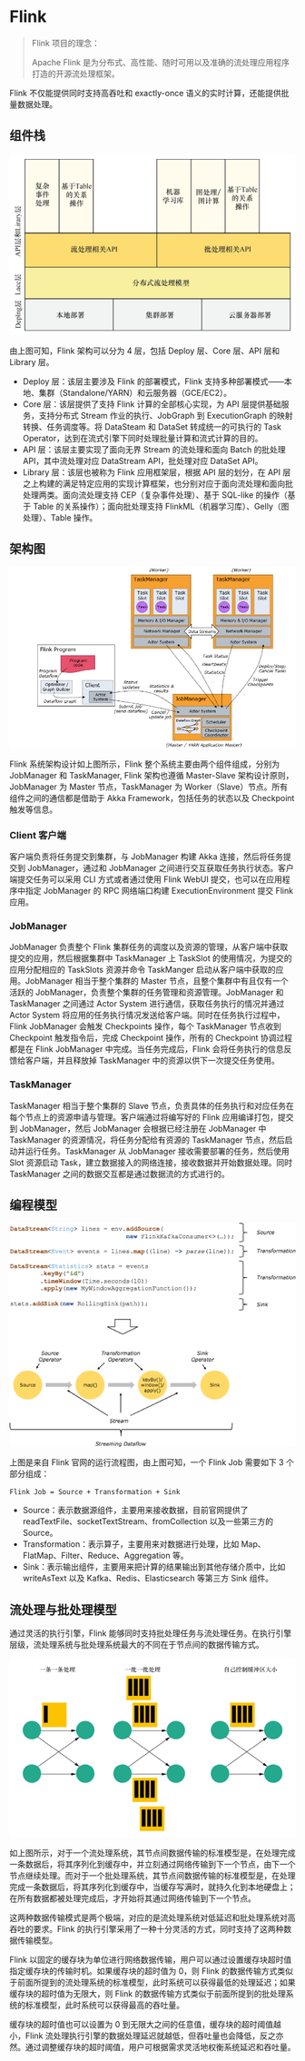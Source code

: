 <!--
 * @Github       : https://github.com/superzhc/BigData-A-Question
 * @Author       : SUPERZHC
 * @CreateDate   : 2020-11-18 08:57:20
 * @LastEditTime : 2020-11-26 14:32:10
 * @Copyright 2020 SUPERZHC
-->

# Flink

> Flink 项目的理念：
> 
> Apache Flink 是为分布式、高性能、随时可用以及准确的流处理应用程序打造的开源流处理框架。

Flink 不仅能提供同时支持高吞吐和 exactly-once 语义的实时计算，还能提供批量数据处理。

## 组件栈

![image-20201118143106513](images/image-20201118143106513.png)

由上图可知，Flink 架构可以分为 4 层，包括 Deploy 层、Core 层、API 层和 Library 层。

- Deploy 层：该层主要涉及 Flink 的部署模式，Flink 支持多种部署模式——本地、集群（Standalone/YARN）和云服务器（GCE/EC2）。
- Core 层：该层提供了支持 Flink 计算的全部核心实现，为 API 层提供基础服务，支持分布式 Stream 作业的执行、JobGraph 到 ExecutionGraph 的映射转换、任务调度等。将 DataSteam 和 DataSet 转成统一的可执行的 Task Operator，达到在流式引擎下同时处理批量计算和流式计算的目的。
- API 层：该层主要实现了面向无界 Stream 的流处理和面向 Batch 的批处理 API，其中流处理对应 DataStream API，批处理对应 DataSet API。
- Library 层：该层也被称为 Flink 应用框架层，根据 API 层的划分，在 API 层之上构建的满足特定应用的实现计算框架，也分别对应于面向流处理和面向批处理两类。面向流处理支持 CEP（复杂事件处理）、基于 SQL-like 的操作（基于 Table 的关系操作）；面向批处理支持 FlinkML（机器学习库）、Gelly（图处理）、Table 操作。

## 架构图

![img](images/p92UrK.jpg)

Flink 系统架构设计如上图所示，Flink 整个系统主要由两个组件组成，分别为 JobManager 和 TaskManager, Flink 架构也遵循 Master-Slave 架构设计原则， JobManager 为 Master 节点，TaskManager 为 Worker（Slave）节点。所有组件之间的通信都是借助于 Akka Framework，包括任务的状态以及 Checkpoint 触发等信息。

### Client 客户端

客户端负责将任务提交到集群，与 JobManager 构建 Akka 连接，然后将任务提交到 JobManager，通过和 JobManager 之间进行交互获取任务执行状态。客户端提交任务可以采用 CLI 方式或者通过使用 Flink WebUI 提交，也可以在应用程序中指定 JobManager 的 RPC 网络端口构建 ExecutionEnvironment 提交 Flink 应用。

### JobManager

JobManager 负责整个 Flink 集群任务的调度以及资源的管理，从客户端中获取提交的应用，然后根据集群中 TaskManager 上 TaskSlot 的使用情况，为提交的应用分配相应的 TaskSlots 资源并命令 TaskManger 启动从客户端中获取的应用。JobManager 相当于整个集群的 Master 节点，且整个集群中有且仅有一个活跃的 JobManager，负责整个集群的任务管理和资源管理。JobManager 和 TaskManager 之间通过 Actor System 进行通信，获取任务执行的情况并通过 Actor System 将应用的任务执行情况发送给客户端。同时在任务执行过程中，Flink JobManager 会触发 Checkpoints 操作，每个 TaskManager 节点收到 Checkpoint 触发指令后，完成 Checkpoint 操作，所有的 Checkpoint 协调过程都是在 Flink JobManager 中完成。当任务完成后，Flink 会将任务执行的信息反馈给客户端，并且释放掉 TaskManager 中的资源以供下一次提交任务使用。

### TaskManager

TaskManager 相当于整个集群的 Slave 节点，负责具体的任务执行和对应任务在每个节点上的资源申请与管理。客户端通过将编写好的 Flink 应用编译打包，提交到 JobManager，然后 JobManager 会根据已经注册在 JobManager 中 TaskManager 的资源情况，将任务分配给有资源的 TaskManager 节点，然后启动并运行任务。TaskManager 从 JobManager 接收需要部署的任务，然后使用 Slot 资源启动 Task，建立数据接入的网络连接，接收数据并开始数据处理。同时 TaskManager 之间的数据交互都是通过数据流的方式进行的。

## 编程模型

![编程模型](images/05a76220-1589-11ea-8029-776dd26574d8)

上图是来自 Flink 官网的运行流程图，由上图可知，一个 Flink Job 需要如下 3 个部分组成：

```
Flink Job = Source + Transformation + Sink
```

- Source：表示数据源组件，主要用来接收数据，目前官网提供了 readTextFile、socketTextStream、fromCollection 以及一些第三方的 Source。
- Transformation：表示算子，主要用来对数据进行处理，比如 Map、FlatMap、Filter、Reduce、Aggregation 等。
- Sink：表示输出组件，主要用来把计算的结果输出到其他存储介质中，比如 writeAsText 以及 Kafka、Redis、Elasticsearch 等第三方 Sink 组件。

## 流处理与批处理模型

通过灵活的执行引擎，Flink 能够同时支持批处理任务与流处理任务。在执行引擎层级，流处理系统与批处理系统最大的不同在于节点间的数据传输方式。

![image-20201118144101045](images/image-20201118144101045.png)

如上图所示，对于一个流处理系统，其节点间数据传输的标准模型是，在处理完成一条数据后，将其序列化到缓存中，并立刻通过网络传输到下一个节点，由下一个节点继续处理。而对于一个批处理系统，其节点间数据传输的标准模型是，在处理完成一条数据后，将其序列化到缓存中，当缓存写满时，就持久化到本地硬盘上；在所有数据都被处理完成后，才开始将其通过网络传输到下一个节点。

这两种数据传输模式是两个极端，对应的是流处理系统对低延迟和批处理系统对高吞吐的要求。Flink 的执行引擎采用了一种十分灵活的方式，同时支持了这两种数据传输模型。

Flink 以固定的缓存块为单位进行网络数据传输，用户可以通过设置缓存块超时值指定缓存块的传输时机。如果缓存块的超时值为 0，则 Flink 的数据传输方式类似于前面所提到的流处理系统的标准模型，此时系统可以获得最低的处理延迟；如果缓存块的超时值为无限大，则 Flink 的数据传输方式类似于前面所提到的批处理系统的标准模型，此时系统可以获得最高的吞吐量。

缓存块的超时值也可以设置为 0 到无限大之间的任意值，缓存块的超时阈值越小，Flink 流处理执行引擎的数据处理延迟就越低，但吞吐量也会降低，反之亦然。通过调整缓存块的超时阈值，用户可根据需求灵活地权衡系统延迟和吞吐量。